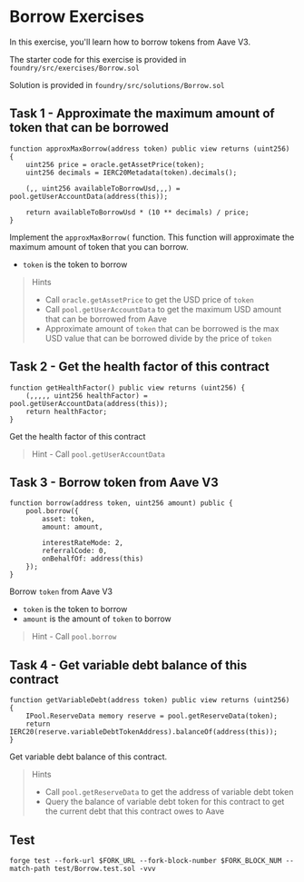 # Borrow Exercises

In this exercise, you'll learn how to borrow tokens from Aave V3.

The starter code for this exercise is provided in `foundry/src/exercises/Borrow.sol`

Solution is provided in `foundry/src/solutions/Borrow.sol`

## Task 1 - Approximate the maximum amount of token that can be borrowed

```solidity
function approxMaxBorrow(address token) public view returns (uint256) {
    uint256 price = oracle.getAssetPrice(token);
    uint256 decimals = IERC20Metadata(token).decimals();

    (,, uint256 availableToBorrowUsd,,,) = pool.getUserAccountData(address(this));

    return availableToBorrowUsd * (10 ** decimals) / price;
}
```

Implement the `approxMaxBorrow(` function. This function will approximate the maximum amount of token that you can borrow.

- `token` is the token to borrow

> Hints
>
> - Call `oracle.getAssetPrice` to get the USD price of `token`
> - Call `pool.getUserAccountData` to get the maximum USD amount that can be borrowed from Aave
> - Approximate amount of `token` that can be borrowed is the max USD value that can be borrowed divide by the price of `token`

## Task 2 - Get the health factor of this contract

```solidity
function getHealthFactor() public view returns (uint256) {
    (,,,,, uint256 healthFactor) = pool.getUserAccountData(address(this));
    return healthFactor;
}
```

Get the health factor of this contract

> Hint - Call `pool.getUserAccountData`

## Task 3 - Borrow token from Aave V3

```solidity
function borrow(address token, uint256 amount) public {
    pool.borrow({
        asset: token,
        amount: amount,

        interestRateMode: 2,
        referralCode: 0,
        onBehalfOf: address(this)
    });
}
```

Borrow `token` from Aave V3

- `token` is the token to borrow
- `amount` is the amount of `token` to borrow

> Hint - Call `pool.borrow`

## Task 4 - Get variable debt balance of this contract

```solidity
function getVariableDebt(address token) public view returns (uint256) {
    IPool.ReserveData memory reserve = pool.getReserveData(token);
    return IERC20(reserve.variableDebtTokenAddress).balanceOf(address(this));
}
```

Get variable debt balance of this contract.

> Hints
>
> - Call `pool.getReserveData` to get the address of variable debt token
> - Query the balance of variable debt token for this contract to get the current debt that this contract owes to Aave

## Test

```shell
forge test --fork-url $FORK_URL --fork-block-number $FORK_BLOCK_NUM --match-path test/Borrow.test.sol -vvv
```
